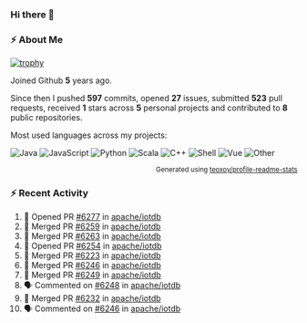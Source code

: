 ### Hi there 👋

### :zap: About Me

[![trophy](https://github-profile-trophy.vercel.app/?username=HTHou&theme=onedark)](https://github.com/ryo-ma/github-profile-trophy)
   
Joined Github **5** years ago.

Since then I pushed **597** commits, opened **27** issues, submitted **523** pull requests, received **1** stars across **5** personal projects and contributed to **8** public repositories.

Most used languages across my projects:

![Java](https://img.shields.io/static/v1?style=flat-square&label=%E2%A0%80&color=555&labelColor=%23b07219&message=Java%EF%B8%B194.4%25)
![JavaScript](https://img.shields.io/static/v1?style=flat-square&label=%E2%A0%80&color=555&labelColor=%23f1e05a&message=JavaScript%EF%B8%B11.4%25)
![Python](https://img.shields.io/static/v1?style=flat-square&label=%E2%A0%80&color=555&labelColor=%233572A5&message=Python%EF%B8%B10.7%25)
![Scala](https://img.shields.io/static/v1?style=flat-square&label=%E2%A0%80&color=555&labelColor=%23c22d40&message=Scala%EF%B8%B10.6%25)
![C++](https://img.shields.io/static/v1?style=flat-square&label=%E2%A0%80&color=555&labelColor=%23f34b7d&message=C%2B%2B%EF%B8%B10.6%25)
![Shell](https://img.shields.io/static/v1?style=flat-square&label=%E2%A0%80&color=555&labelColor=%2389e051&message=Shell%EF%B8%B10.4%25)
![Vue](https://img.shields.io/static/v1?style=flat-square&label=%E2%A0%80&color=555&labelColor=%2341b883&message=Vue%EF%B8%B10.3%25)
![Other](https://img.shields.io/static/v1?style=flat-square&label=%E2%A0%80&color=555&labelColor=%23ededed&message=Other%EF%B8%B11.2%25)

<p align="right"><sub>Generated using <a href="https://github.com/marketplace/actions/profile-readme-stats">teoxoy/profile-readme-stats</a></sub></p>


<!--![](https://github.com/HTHou/HTHou/blob/output/github-contribution-grid-snake.svg)-->

<!--![Haonan Hou's github stats](https://github-readme-stats.vercel.app/api?username=HTHou&count_private=true&show_icons=true&theme=onedark)-->

<!--![Haonan Hou's wakatime stats](https://github-readme-stats.vercel.app/api/wakatime?username=HTHou&layout=compact&theme=onedark)-->

<!--![Top Langs](https://github-readme-stats.vercel.app/api/top-langs/?username=HTHou&theme=onedark&layout=compact)-->

### :zap: Recent Activity
<!--START_SECTION:activity-->
1. 💪 Opened PR [#6277](https://github.com/apache/iotdb/pull/6277) in [apache/iotdb](https://github.com/apache/iotdb)
2. 🎉 Merged PR [#6259](https://github.com/apache/iotdb/pull/6259) in [apache/iotdb](https://github.com/apache/iotdb)
3. 🎉 Merged PR [#6263](https://github.com/apache/iotdb/pull/6263) in [apache/iotdb](https://github.com/apache/iotdb)
4. 💪 Opened PR [#6254](https://github.com/apache/iotdb/pull/6254) in [apache/iotdb](https://github.com/apache/iotdb)
5. 🎉 Merged PR [#6223](https://github.com/apache/iotdb/pull/6223) in [apache/iotdb](https://github.com/apache/iotdb)
6. 🎉 Merged PR [#6246](https://github.com/apache/iotdb/pull/6246) in [apache/iotdb](https://github.com/apache/iotdb)
7. 🎉 Merged PR [#6249](https://github.com/apache/iotdb/pull/6249) in [apache/iotdb](https://github.com/apache/iotdb)
8. 🗣 Commented on [#6248](https://github.com/apache/iotdb/issues/6248) in [apache/iotdb](https://github.com/apache/iotdb)
9. 🎉 Merged PR [#6232](https://github.com/apache/iotdb/pull/6232) in [apache/iotdb](https://github.com/apache/iotdb)
10. 🗣 Commented on [#6246](https://github.com/apache/iotdb/issues/6246) in [apache/iotdb](https://github.com/apache/iotdb)
<!--END_SECTION:activity-->

<!--
**HTHou/HTHou** is a ✨ _special_ ✨ repository because its `README.md` (this file) appears on your GitHub profile.

Here are some ideas to get you started:

- 🔭 I’m currently working on ...
- 🌱 I’m currently learning ...
- 👯 I’m looking to collaborate on ...
- 🤔 I’m looking for help with ...
- 💬 Ask me about ...
- 📫 How to reach me: ...
- 😄 Pronouns: ...
- ⚡ Fun fact: ...
-->
